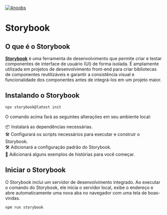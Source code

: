 [![4noobs](../../assets/global/header-4noobs.svg)](https://github.com/he4rt/4noobs)

# Storybook

## O que é o Storybook

[**Storybook**](https://storybook.js.org/) é uma ferramenta de desenvolvimento que permite criar e testar componentes de interface de usuário (UI) de forma isolada. É amplamente utilizada em projetos de desenvolvimento front-end para criar bibliotecas de componentes reutilizáveis e garantir a consistência visual e funcionalidade dos componentes antes de integrá-los em um projeto maior.

## Instalando o Storybook

```js
npx storybook@latest init
```

O comando acima fará as seguintes alterações em seu ambiente local:

📦 Instalará as dependências necessárias.<br>
🛠 Configurará os scripts necessários para executar e construir o Storybook.<br>
🛠 Adicionará a configuração padrão do Storybook.<br>
📝 Adicionará alguns exemplos de histórias para você começar.

## Iniciar o Storybook

O Storybook inclui um servidor de desenvolvimento integrado. Ao executar o comando do Storybook, ele inicia o servidor local, exibe o endereço e abre automaticamente uma nova aba no navegador com uma tela de boas-vindas.

```js
npm run storybook
```
